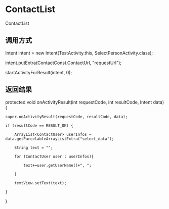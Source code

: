 # ContactList
ContactList

## 调用方式

Intent intent = new Intent(TestActivity.this, SelectPersonActivity.class);

intent.putExtra(ContactConst.ContactUrl, "requestUrl");

startActivityForResult(intent, 0);

## 返回结果


protected void onActivityResult(int requestCode, int resultCode, Intent data) {

    super.onActivityResult(requestCode, resultCode, data);
    
    if (resultCode == RESULT_OK) {
    
        ArrayList<ContactUser> userInfos = data.getParcelableArrayListExtra("select_data");
        
        String text = "";
        
        for (ContactUser user : userInfos){
        
            text+=user.getUserName()+", ";
            
        }
        
        textView.setText(text);
        
    }
    
}

